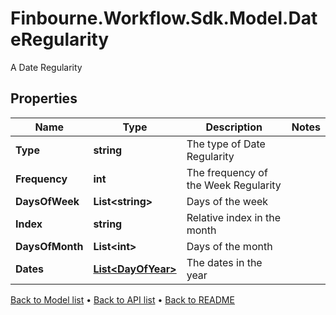 # Finbourne.Workflow.Sdk.Model.DateRegularity
A Date Regularity

## Properties

Name | Type | Description | Notes
------------ | ------------- | ------------- | -------------
**Type** | **string** | The type of Date Regularity | 
**Frequency** | **int** | The frequency of the Week Regularity | 
**DaysOfWeek** | **List&lt;string&gt;** | Days of the week | 
**Index** | **string** | Relative index in the month | 
**DaysOfMonth** | **List&lt;int&gt;** | Days of the month | 
**Dates** | [**List&lt;DayOfYear&gt;**](DayOfYear.md) | The dates in the year | 

[Back to Model list](../README.md#documentation-for-models) &#8226; [Back to API list](../README.md#documentation-for-api-endpoints) &#8226; [Back to README](../README.md)


